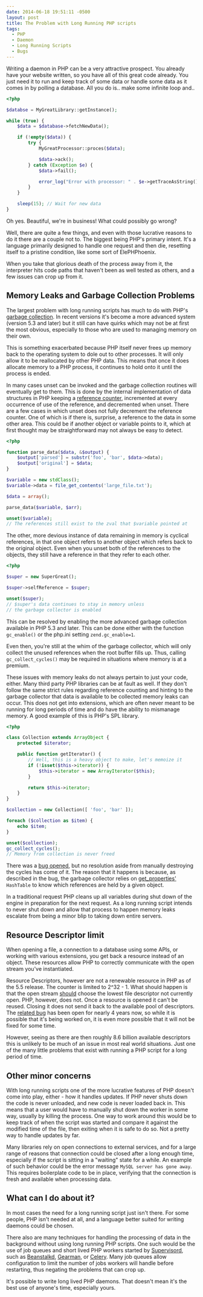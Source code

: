 ```yaml
---
date: 2014-06-18 19:51:11 -0500
layout: post
title: The Problem with Long Running PHP scripts
tags:
  - PHP
  - Daemon
  - Long Running Scripts
  - Bugs
---
```


Writing a daemon in PHP can be a very attractive prospect.  You already have
your website written, so you have all of this great code already.  You just need
it to run and keep track of some data or handle some data as it comes in by
polling a database.  All you do is.. make some infinite loop and..

```php
<?php

$databse = MyGreatLibrary::getInstance();

while (true) {
	$data = $database->fetchNewData();

	if (!empty($data)) {
		try {
			MyGreatProcessor::proces($data);

			$data->ack();
		} catch (Exception $e) {
			$data->fail();

			error_log("Error with processor: " . $e->getTraceAsString());
		}
	}

	sleep(15); // Wait for new data
}

```

Oh yes.  Beautiful, we're in business!  What could possibly go wrong?

Well, there are quite a few things, and even with those lucrative reasons to
do it there are a couple not to.  The biggest being PHP's primary intent.  It's
a language primarily designed to handle one request and then die, resetting
itself to a pristine condition, like some sort of ElePHPhoenix.

When you take that glorious death of the process away from it, the interpreter
hits code paths that haven't been as well tested as others, and a few issues
can crop up from it.


## Memory Leaks and Garbage Collection Problems

The largest problem with long running scripts has much to do with PHP's
[garbage collection][php-doc-gc].  In recent versions it's become a more advanced
system (version 5.3 and later) but it still can have quirks which may not be at
first the most obvious, especially to those who are used to managing memory on
their own.

This is something exacerbated because PHP itself never frees up memory back to
the operating system to dole out to other processes.  It will only allow it to
be reallocated by other PHP data.  This means that once it does allocate memory
to a PHP process, it continues to hold onto it until the process is ended.

In many cases unset can be invoked and the garbage collection routines will
eventually get to them.  This is done by the internal implementation of
data structures in PHP keeping a [reference counter][php-doc-refcount],
incremented at every occurrence of use of the reference, and decremented when
unset.  There are a few cases in which unset does not fully decrement the
reference counter.  One of which is if there is, surprise, a reference to the
data in some other area.  This could be if another object or variable points
to it, which at first thought may be straightforward may not always be easy to
detect.

```php
<?php

function parse_data($data, &$output) {
	$output['parsed'] = substr('foo', 'bar', $data->data);
	$output['original'] = $data;
}

$variable = new stdClass();
$variable->data = file_get_contents('large_file.txt');

$data = array();

parse_data($variable, $arr);

unset($variable);
// The references still exist to the zval that $variable pointed at

```

The other, more devious instance of data remaining in memory is cyclical
references, in that one object refers to another object which refers back to
the original object.  Even when you unset both of the references to the
objects, they still have a reference in that they refer to each other.

```php
<?php

$super = new SuperGreat();

$super->selfReference = $super;

unset($super);
// $super's data continues to stay in memory unless
// the garbage collector is enabled

```

This can be resolved by enabling the more advanced garbage collection available
in PHP 5.3 and later.  This can be done either with the function `gc_enable()`
or the php.ini setting `zend.gc_enable=1`.

Even then, you're still at the whim of the garbage collector, which will only
collect the unused references when the root buffer fills up.  Thus, calling
`gc_collect_cycles()` may be required in situations where memory is at a
premium.

These issues with memory leaks do not always pertain to just your code,
either.  Many third party PHP libraries can be at fault as well.  If they don't
follow the same strict rules regarding reference counting and hinting to the
garbage collector that data is available to be collected memory leaks can occur.
This does not get into extensions, which are often never meant to be running for
long periods of time and do have the ability to mismanage memory.  A good
example of this is PHP's SPL library.

```php
<?php

class Collection extends ArrayObject {
	protected $iterator;

	public function getIterator() {
		// Well, this is a heavy object to make, let's memoize it
		if (!isset($this->iterator)) {
			$this->iterator = new ArrayIterator($this);
		}

		return $this->iterator;
	}
}

$collection = new Collection([ 'foo', 'bar' ]);

foreach ($collection as $item) {
	echo $item;
}

unset($collection);
gc_collect_cycles();
// Memory from collection is never freed
```

There was a [bug opened][bug53803], but no resolution aside from manually
destroying the cycles has come of it.  The reason that it happens is because,
as described in the bug, the garbage collector relies on
[get_properties'][php-doc-get_properties] `HashTable` to know which references
are held by a given object.

In a traditional request PHP cleans up all variables during shut down of the
engine in preparation for the next request.  As a long running script
intends to never shut down and allow that process to happen memory leaks
escalate from being a minor blip to taking down entire servers.


## Resource Descriptor limit

When opening a file, a connection to a database using some APIs, or working with
various extensions, you get back a resource instead of an object.  These
resources allow PHP to correctly communicate with the open stream you've
instantiated.

Resource Descriptors, however are not a renewable resource in PHP as of the 5.5
release.  The counter is limited to 2^32 - 1.  What should happen is that
the open stream [should][posix-open] choose the lowest file descriptor not
currently open.  PHP, however, does not.  Once a resource is opened it can't
be reused.  Closing it does not send it back to the available pool of
descriptors.  The [related bug][bug47396] has been open for nearly 4 years now,
so while it is possible that it's being worked on, it is even more possible
that it will not be fixed for some time.

However, seeing as there are then roughly 8.6 billion available
descriptors this is unlikely to be much of an issue in most real world
situations.  Just one of the many little problems that exist with running a
PHP script for a long period of time.


## Other minor concerns

With long running scripts one of the more lucrative features of PHP doesn't
come into play, either - how it handles updates.  If PHP never shuts down
the code is never unloaded, and new code is never loaded back in.  This means
that a user would have to manually shut down the worker in some way, usually by
killing the process.  One way to work around this would be to keep track of
when the script was started and compare it against the modified time of the
file, then exiting when it is safe to do so.  Not a pretty way to handle
updates by far.

Many libraries rely on open connections to external services, and for a large
range of reasons that connection could be closed after a long enough time,
especially if the script is sitting in a "waiting" state for a while.
An example of such behavior could be the error message
`MySQL server has gone away`.  This requires boilerplate code to be in place,
verifying that the connection is fresh and available when processing data.


## What can I do about it?

In most cases the need for a long running script just isn't there.  For some
people, PHP isn't needed at all, and a language better suited for writing
daemons could be chosen.

There also are many techniques for handling the processing of data in the
background without using long running PHP scripts.  One such would be the use
of job queues and short lived PHP workers started by [Supervisord][supervisord],
such as [Beanstalkd][beanstalk], [Gearman][gearman], or [Celery][celery].  Many
job queues allow configuration to limit the number of jobs workers will handle
before restarting, thus negating the problems that can crop up.

It's possible to write long lived PHP daemons.  That doesn't mean it's the best
use of anyone's time, especially yours.




[posix-open]: http://pubs.opengroup.org/onlinepubs/9699919799/functions/open.html
[bug47396]: https://bugs.php.net/bug.php?id=47396
[bug53803]: https://bugs.php.net/bug.php?id=53803
[php-doc-gc]: http://www.php.net/manual/en/features.gc.php
[php-doc-get_properties]: https://wiki.php.net/internals/engine/objects#get_properties
[php-doc-refcount]: http://php.net/gc.refcounting-basics
[supervisord]: http://supervisord.org/
[celery]: http://www.celeryproject.org/
[beanstalk]: http://kr.github.io/beanstalkd/
[gearman]: http://gearman.org/
